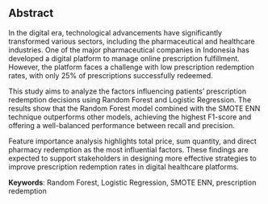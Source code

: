 ## Abstract

In the digital era, technological advancements have significantly transformed various sectors, including the pharmaceutical and healthcare industries. One of the major pharmaceutical companies in Indonesia has developed a digital platform to manage online prescription fulfillment. However, the platform faces a challenge with low prescription redemption rates, with only 25% of prescriptions successfully redeemed.

This study aims to analyze the factors influencing patients’ prescription redemption decisions using Random Forest and Logistic Regression. The results show that the Random Forest model combined with the SMOTE ENN technique outperforms other models, achieving the highest F1-score and offering a well-balanced performance between recall and precision.

Feature importance analysis highlights total price, sum quantity, and direct pharmacy redemption as the most influential factors. These findings are expected to support stakeholders in designing more effective strategies to improve prescription redemption rates in digital healthcare platforms.

**Keywords**: Random Forest, Logistic Regression, SMOTE ENN, prescription redemption

